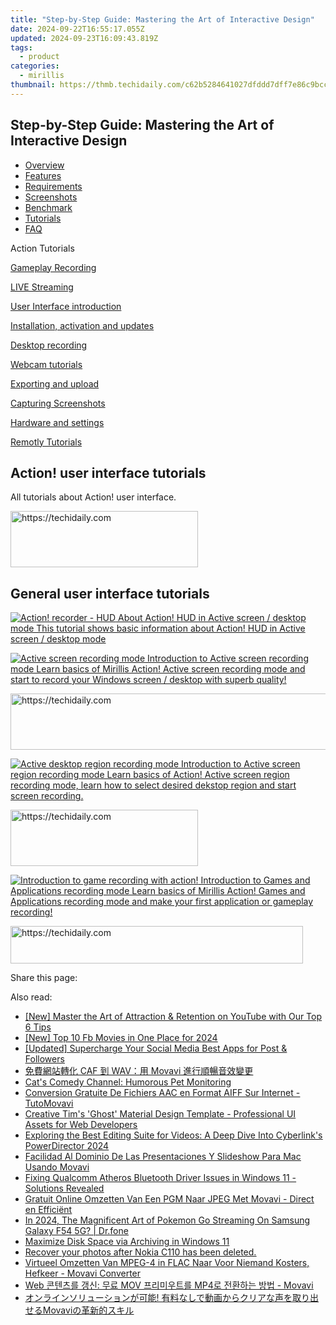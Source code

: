```yaml
---
title: "Step-by-Step Guide: Mastering the Art of Interactive Design"
date: 2024-09-22T16:55:17.055Z
updated: 2024-09-23T16:09:43.819Z
tags:
  - product
categories:
  - mirillis
thumbnail: https://thmb.techidaily.com/c62b5284641027dfddd7dff7e86c9bcc06523e51b87668f0c388f2d39f0ecdca.jpg
---
```


## Step-by-Step Guide: Mastering the Art of Interactive Design

* [Overview](https://tools.techidaily.com/mirillis/products/)
* [Features](https://tools.techidaily.com/mirillis/products/)
* [Requirements](https://tools.techidaily.com/mirillis/products/)
* [Screenshots](https://tools.techidaily.com/mirillis/products/)
* [Benchmark](https://tools.techidaily.com/mirillis/products/)
* [Tutorials](https://tools.techidaily.com/mirillis/products/)
* [FAQ](https://tools.techidaily.com/mirillis/products/)

Action Tutorials

[Gameplay Recording](https://tools.techidaily.com/mirillis/products/) 

[LIVE Streaming](https://tools.techidaily.com/mirillis/products/) 

[User Interface introduction](https://tools.techidaily.com/mirillis/products/) 

[Installation, activation and updates](https://tools.techidaily.com/mirillis/products/) 

[Desktop recording](https://tools.techidaily.com/mirillis/products/) 

[Webcam tutorials](https://tools.techidaily.com/mirillis/products/) 

[Exporting and upload](https://tools.techidaily.com/mirillis/products/) 

[Capturing Screenshots](https://tools.techidaily.com/mirillis/products/) 

[Hardware and settings](https://tools.techidaily.com/mirillis/products/) 

[Remotly Tutorials](https://remotly.com/tutorials/getting-started-with-remotly-for-windows-pc) 

## Action! user interface tutorials

 All tutorials about Action! user interface. 

<!-- affiliate ads begin -->
<a href="https://aligracehair.sjv.io/c/5597632/1934288/19272" target="_top" id="1934288">
  <img src="//a.impactradius-go.com/display-ad/19272-1934288" border="0" alt="https://techidaily.com" width="300" height="90"/>
</a>
<img height="0" width="0" src="https://aligracehair.sjv.io/i/5597632/1934288/19272" style="position:absolute;visibility:hidden;" border="0" />
<!-- affiliate ads end -->

## General user interface tutorials

[![Action! recorder - HUD](https://mirillis.com/res/old/gfx/tutorials/thumbnail_hud_desktop.jpg) About Action! HUD in Active screen / desktop mode  This tutorial shows basic information about Action! HUD in Active screen / desktop mode](https://tools.techidaily.com/mirillis/products/) 

[![Active screen recording mode](https://mirillis.com/res/old/gfx/tutorials/thumbnail_active_desktop.jpg) Introduction to Active screen recording mode Learn basics of Mirillis Action! Active screen recording mode and start to record your Windows screen / desktop with superb quality!](https://tools.techidaily.com/mirillis/products/) 

<!-- affiliate ads begin -->
<a href="https://aligracehair.sjv.io/c/5597632/2006960/19272" target="_top" id="2006960">
  <img src="//a.impactradius-go.com/display-ad/19272-2006960" border="0" alt="https://techidaily.com" width="728" height="90"/>
</a>
<img height="0" width="0" src="https://aligracehair.sjv.io/i/5597632/2006960/19272" style="position:absolute;visibility:hidden;" border="0" />
<!-- affiliate ads end -->

[![Active desktop region recording mode](https://mirillis.com/res/old/gfx/tutorials/thumbnail_active_desktop_region.jpg) Introduction to Active screen region recording mode Learn basics of Action! Active screen region recording mode, learn how to select desired dekstop region and start screen recording.](https://tools.techidaily.com/mirillis/products/) 

<!-- affiliate ads begin -->
<a href="https://aligracehair.sjv.io/c/5597632/2036481/19272" target="_top" id="2036481">
  <img src="//a.impactradius-go.com/display-ad/19272-2036481" border="0" alt="https://techidaily.com" width="300" height="90"/>
</a>
<img height="0" width="0" src="https://aligracehair.sjv.io/i/5597632/2036481/19272" style="position:absolute;visibility:hidden;" border="0" />
<!-- affiliate ads end -->

[![Introduction to game recording with action!](https://mirillis.com/res/old/gfx/tutorials/thumbnail_games_and_applications_recording_mode.jpg) Introduction to Games and Applications recording mode  Learn basics of Mirillis Action! Games and Applications recording mode and make your first application or gameplay recording!](https://tools.techidaily.com/mirillis/products/) 

<!-- affiliate ads begin -->
<a href="https://25home.pxf.io/c/5597632/2148648/16836" target="_top" id="2148648">
  <img src="//a.impactradius-go.com/display-ad/16836-2148648" border="0" alt="https://techidaily.com" width="468" height="60"/>
</a>
<img height="0" width="0" src="https://25home.pxf.io/i/5597632/2148648/16836" style="position:absolute;visibility:hidden;" border="0" />
<!-- affiliate ads end -->

 Share this page:

<ins class="adsbygoogle"
     style="display:block"
     data-ad-format="autorelaxed"
     data-ad-client="ca-pub-7571918770474297"
     data-ad-slot="1223367746"></ins>

<ins class="adsbygoogle"
     style="display:block"
     data-ad-client="ca-pub-7571918770474297"
     data-ad-slot="8358498916"
     data-ad-format="auto"
     data-full-width-responsive="true"></ins>

<span class="atpl-alsoreadstyle">Also read:</span>
<div><ul>
<li><a href="https://facebook-video-share.techidaily.com/new-master-the-art-of-attraction-and-retention-on-youtube-with-our-top-6-tips/"><u>[New] Master the Art of Attraction & Retention on YouTube with Our Top 6 Tips</u></a></li>
<li><a href="https://facebook-video-content.techidaily.com/new-top-10-fb-movies-in-one-place-for-2024/"><u>[New] Top 10 Fb Movies in One Place for 2024</u></a></li>
<li><a href="https://instagram-video-files.techidaily.com/updated-supercharge-your-social-media-best-apps-for-post-and-followers/"><u>[Updated] Supercharge Your Social Media Best Apps for Post & Followers</u></a></li>
<li><a href="https://win-deluxe.techidaily.com/1726224405973-caf-wav-movavi/"><u>免費網站轉化 CAF 到 WAV：用 Movavi 進行順暢音效變更</u></a></li>
<li><a href="https://buynow-marvelous.techidaily.com/cats-comedy-channel-humorous-pet-monitoring/"><u>Cat's Comedy Channel: Humorous Pet Monitoring</u></a></li>
<li><a href="https://win-deluxe.techidaily.com/conversion-gratuite-de-fichiers-aac-en-format-aiff-sur-internet-tutomovavi/"><u>Conversion Gratuite De Fichiers AAC en Format AIFF Sur Internet - TutoMovavi</u></a></li>
<li><a href="https://fox-tips.techidaily.com/creative-tims-ghost-material-design-template-professional-ui-assets-for-web-developers/"><u>Creative Tim's 'Ghost' Material Design Template - Professional UI Assets for Web Developers</u></a></li>
<li><a href="https://win-deluxe.techidaily.com/exploring-the-best-editing-suite-for-videos-a-deep-dive-into-cyberlinks-powerdirector-2024/"><u>Exploring the Best Editing Suite for Videos: A Deep Dive Into Cyberlink's PowerDirector 2024</u></a></li>
<li><a href="https://win-deluxe.techidaily.com/facilidad-al-dominio-de-las-presentaciones-y-slideshow-para-mac-usando-movavi/"><u>Facilidad Al Dominio De Las Presentaciones Y Slideshow Para Mac Usando Movavi</u></a></li>
<li><a href="https://driver-error.techidaily.com/fixing-qualcomm-atheros-bluetooth-driver-issues-in-windows-11-solutions-revealed/"><u>Fixing Qualcomm Atheros Bluetooth Driver Issues in Windows 11 - Solutions Revealed</u></a></li>
<li><a href="https://win-deluxe.techidaily.com/gratuit-online-omzetten-van-een-pgm-naar-jpeg-met-movavi-direct-en-efficient/"><u>Gratuit Online Omzetten Van Een PGM Naar JPEG Met Movavi - Direct en Efficiënt</u></a></li>
<li><a href="https://change-location.techidaily.com/in-2024-the-magnificent-art-of-pokemon-go-streaming-on-samsung-galaxy-f54-5g-drfone-by-drfone-virtual-android/"><u>In 2024, The Magnificent Art of Pokemon Go Streaming On Samsung Galaxy F54 5G? | Dr.fone</u></a></li>
<li><a href="https://win11-tips.techidaily.com/maximize-disk-space-via-archiving-in-windows-11/"><u>Maximize Disk Space via Archiving in Windows 11</u></a></li>
<li><a href="https://review-topics.techidaily.com/recover-your-photos-after-nokia-c110-has-been-deleted-by-fonelab-android-recover-photos/"><u>Recover your photos after Nokia C110 has been deleted.</u></a></li>
<li><a href="https://win-deluxe.techidaily.com/virtueel-omzetten-van-mpeg-4-in-flac-naar-voor-niemand-kosters-hefkeer-movavi-converter/"><u>Virtueel Omzetten Van MPEG-4 in FLAC Naar Voor Niemand Kosters, Hefkeer - Movavi Converter</u></a></li>
<li><a href="https://win-deluxe.techidaily.com/web-mov-mp4-movavi/"><u>Web 콘텐츠를 갱신: 무료 MOV 프리미우트를 MP4로 전환하는 방법 - Movavi</u></a></li>
<li><a href="https://win-deluxe.techidaily.com/1726225259767-movavi/"><u>オンラインソリューションが可能! 有料なしで動画からクリアな声を取り出せるMovaviの革新的スキル</u></a></li>
</ul></div>

